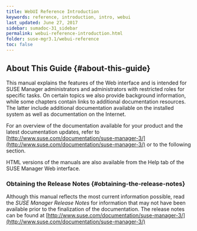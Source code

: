 ```yaml
---
title: WebUI Reference Introduction
keywords: reference, introduction, intro, webui
last_updated: June 27, 2017
sidebar: sumadoc-31_sidebar
permalink: webui-reference-introduction.html
folder: suse-mgr3.1/webui-reference
toc: false
---
```


## About This Guide {#about-this-guide}

This manual explains the features of the Web interface and is intended for SUSE Manager administrators and administrators with restricted roles for specific tasks. On certain topics we also provide background information, while some chapters contain links to additional documentation resources. The latter include additional documentation available on the installed system as well as documentation on the Internet.

For an overview of the documentation available for your product and the latest documentation updates, refer to [http://www.suse.com/documentation/suse-manager-3/](http://www.suse.com/documentation/suse-manager-3/) or to the following section.

HTML versions of the manuals are also available from the Help tab of the SUSE Manager Web interface.

### Obtaining the Release Notes {#obtaining-the-release-notes}

Although this manual reflects the most current information possible, read the _SUSE Manager Release Notes_ for information that may not have been available prior to the finalization of the documentation. The release notes can be found at [http://www.suse.com/documentation/suse-manager-3/](http://www.suse.com/documentation/suse-manager-3/)